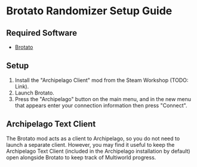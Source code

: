# Brotato Randomizer Setup Guide

## Required Software

- [Brotato](https://store.steampowered.com/app/1942280/Brotato/)

## Setup

1. Install the "Archipelago Client" mod from the Steam Workshop (TODO: Link).
2. Launch Brotato.
3. Press the "Archipelago" button on the main menu, and in the new menu that appears
   enter your connection information then press "Connect".

## Archipelago Text Client

The Brotato mod acts as a client to Archipelago, so you do not need to launch a separate
client. However, you may find it useful to keep the Archipelago Text Client (included in
the Archipelago installation by default) open alongside Brotato to keep track of
Multiworld progress.